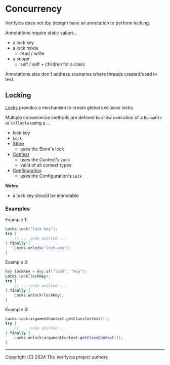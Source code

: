 # Concurrency

Verifyica does not (by design) have an annotation to perform locking.

Annotations require static values...

- a lock key
- a lock mode
  - read / write
- a scope
  - self / self + children for a class

Annotations also don't address scenarios where threads created/used in test.

## Locking

[Locks](api/src/main/java/org/antublue/verifyica/api/Locks.java) provides a mechanism to create global exclusive locks.

Multiple convenience methods are defined to allow execution of a `Runnable` or `Callable` using a ...

- lock key
- `Lock`
- [Store](api/src/main/java/org/antublue/verifyica/api/Store.java)
  - uses the Store's lock
- [Context](api/src/main/java/org/antublue/verifyica/api/Context.java)
  - uses the Context's `Lock`
  - valid of all context types
- [Configuration](api/src/main/java/org/antublue/verifyica/api/Configuration.java)
  - uses the Configuration's `Lock`

**Notes**

- a lock key should be immutable

### Examples

Example 1:

```java
Locks.lock("lock.key");
try {
    // ... code omitted ...
} finally {
    Locks.unlock("lock.key");
}
```

Example 2:

```java
Key lockKey = Key.of("lock", "key");
Locks.lock(lockKey);
try {
    // ... code omitted ...
} finally {
    Locks.unlock(lockKey);
}
```

Example 3:

```java
Locks.lock(argumentContext.getClassContext());
try {
    // ... code omitted ...
} finally {
    Locks.unlock(argumentContext.getClassContext());
}
```

---

Copyright (C) 2024 The Verifyica project authors